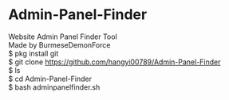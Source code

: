 # Admin-Panel-Finder
Website Admin Panel Finder Tool<br>
Made by BurmeseDemonForce<br>
$ pkg install git<br>
$ git clone https://github.com/hangyi00789/Admin-Panel-Finder<br>
$ ls<br>
$ cd Admin-Panel-Finder<br>
$ bash adminpanelfinder.sh<br>
